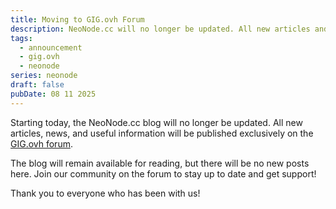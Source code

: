 ```yaml
---
title: Moving to GIG.ovh Forum
description: NeoNode.cc will no longer be updated. All new articles and useful information will be published only on the GIG.ovh forum.
tags:
  - announcement
  - gig.ovh
  - neonode
series: neonode
draft: false
pubDate: 08 11 2025
---
```


Starting today, the NeoNode.cc blog will no longer be updated. All new articles, news, and useful information will be published exclusively on the [GIG.ovh forum](https://gig.ovh).

The blog will remain available for reading, but there will be no new posts here. Join our community on the forum to stay up to date and get support!

Thank you to everyone who has been with us!
